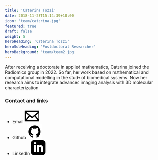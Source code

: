 ```yaml
---
title: 'Caterina Tozzi'
date: 2018-11-28T15:14:39+10:00
icon: 'team/caterina.jpg'
featured: true
draft: false
weight: 5
heroHeading: 'Caterina Tozzi'
heroSubHeading: 'Postdoctoral Researcher'
heroBackground: 'team/team2.jpg'
---
```


After receiving a doctorate in applied mathematics, Caterina joined the Radiomics group in 2022. So far, her work based on mathematical and computational modelling in the study of biomedical systems. Now her research aims to integrate advanced imaging analysis with 3D molecular characterization.


### Contact and links

- Email [![profile](/social/mail.svg)](mailto:caterinatozzi@vhio.net)
- Github [![profile](/social/github.svg)](https://github.com/CaterinaTozzi) 
- LinkedIn [![profile](/social/linkedin.svg)](https://es.linkedin.com/in/caterina-tozzi)
